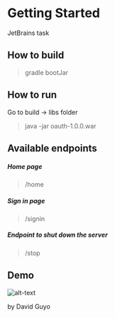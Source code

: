 # Getting Started

JetBrains task

## How to build

> gradle bootJar

## How to run

Go to build -> libs folder

> java -jar oauth-1.0.0.war


## Available endpoints

##### Home page
>/home
##### Sign in page
>/signin
##### Endpoint to shut down the server
>/stop

## Demo
![alt-text](https://github.com/ampiq/jb-oauth/blob/master/oauthDemo.gif)

by David Guyo



